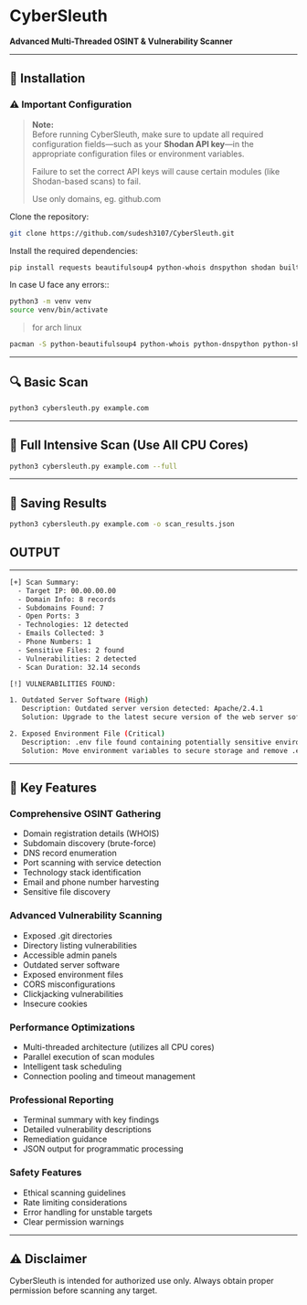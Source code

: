 # CyberSleuth
**Advanced Multi-Threaded OSINT & Vulnerability Scanner**

---

## 🚀 Installation

### ⚠️ Important Configuration

> **Note:**  
> Before running CyberSleuth, make sure to update all required configuration fields—such as your **Shodan API key**—in the appropriate configuration files or environment variables.  
>  
> Failure to set the correct API keys will cause certain modules (like Shodan-based scans) to fail.
>
> Use only domains, eg. github.com


Clone the repository:
```bash
git clone https://github.com/sudesh3107/CyberSleuth.git
```

Install the required dependencies:
```bash
pip install requests beautifulsoup4 python-whois dnspython shodan builtwith
```
In case U face any errors::
```bash
python3 -m venv venv
source venv/bin/activate
```

> for arch linux
```bash
pacman -S python-beautifulsoup4 python-whois python-dnspython python-shodan python-builtwith
```


---

## 🔍 Basic Scan

```bash
python3 cybersleuth.py example.com
```

---

## 💪 Full Intensive Scan (Use All CPU Cores)

```bash
python3 cybersleuth.py example.com --full
```

---

## 💾 Saving Results

```bash
python3 cybersleuth.py example.com -o scan_results.json
```
## OUTPUT

---

```bash
[+] Scan Summary:
  - Target IP: 00.00.00.00
  - Domain Info: 8 records
  - Subdomains Found: 7
  - Open Ports: 3
  - Technologies: 12 detected
  - Emails Collected: 3
  - Phone Numbers: 1
  - Sensitive Files: 2 found
  - Vulnerabilities: 2 detected
  - Scan Duration: 32.14 seconds

[!] VULNERABILITIES FOUND:

1. Outdated Server Software (High)
   Description: Outdated server version detected: Apache/2.4.1
   Solution: Upgrade to the latest secure version of the web server software

2. Exposed Environment File (Critical)
   Description: .env file found containing potentially sensitive environment variables
   Solution: Move environment variables to secure storage and remove .env from web root
```

---

## 🌟 Key Features

### Comprehensive OSINT Gathering
- Domain registration details (WHOIS)
- Subdomain discovery (brute-force)
- DNS record enumeration
- Port scanning with service detection
- Technology stack identification
- Email and phone number harvesting
- Sensitive file discovery

### Advanced Vulnerability Scanning
- Exposed .git directories
- Directory listing vulnerabilities
- Accessible admin panels
- Outdated server software
- Exposed environment files
- CORS misconfigurations
- Clickjacking vulnerabilities
- Insecure cookies

### Performance Optimizations
- Multi-threaded architecture (utilizes all CPU cores)
- Parallel execution of scan modules
- Intelligent task scheduling
- Connection pooling and timeout management

### Professional Reporting
- Terminal summary with key findings
- Detailed vulnerability descriptions
- Remediation guidance
- JSON output for programmatic processing

### Safety Features
- Ethical scanning guidelines
- Rate limiting considerations
- Error handling for unstable targets
- Clear permission warnings



---

## ⚠️ Disclaimer

CyberSleuth is intended for authorized use only. Always obtain proper permission before scanning any target.
